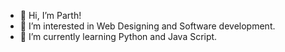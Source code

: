- 👋 Hi, I’m Parth!
- 👀 I’m interested in Web Designing and Software development.
- 🌱 I’m currently learning Python and Java Script.



<!---
WhySoParth/WhySoParth is a ✨ special ✨ repository because its `README.md` (this file) appears on your GitHub profile.
You can click the Preview link to take a look at your changes.
--->

